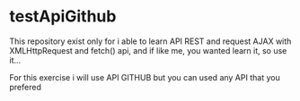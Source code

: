 # testApiGithub

This repository exist only for i able to learn API REST and request AJAX with XMLHttpRequest and fetch() api, and if like me, you wanted learn it, so use it...

For this exercise i will use API GITHUB but you can used any API that you prefered
